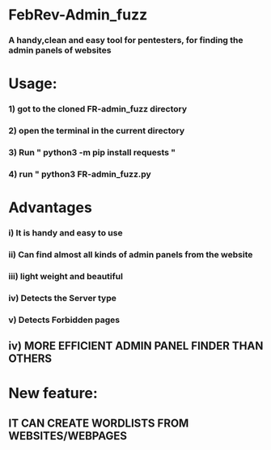 # FebRev-Admin_fuzz
### A handy,clean and easy tool for pentesters, for finding the admin panels of websites

# Usage:
 ### 1) got to the cloned FR-admin_fuzz directory
 ### 2) open the terminal in the current directory
 ### 3) Run " python3 -m pip install requests "
 ### 4) run " python3 FR-admin_fuzz.py
 
# Advantages
### i) It is handy and easy to use
### ii) Can find almost all kinds of admin panels from the website
### iii) light weight and beautiful
### iv) Detects the Server type
### v) Detects Forbidden pages
## iv) MORE EFFICIENT ADMIN PANEL FINDER THAN OTHERS 
# New feature: 
## IT  CAN CREATE WORDLISTS FROM WEBSITES/WEBPAGES

